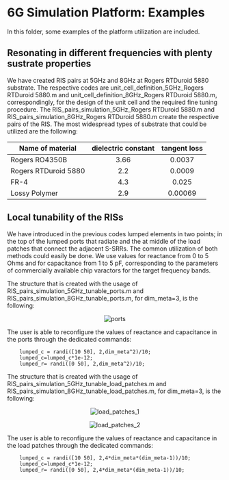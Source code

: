 #  6G Simulation Platform: Examples
In this folder, some examples of the platform utilization are included. 

## Resonating in different frequencies with plenty sustrate properties 

We have created RIS pairs at 5GHz and 8GHz at Rogers RTDuroid 5880 substrate. The respective codes are unit_cell_definition_5GHz_Rogers RTDuroid 5880.m and unit_cell_definition_8GHz_Rogers RTDuroid 5880.m, correspondingly, for the design of the unit cell and the required fine tuning procedure. The RIS_pairs_simulation_5GHz_Rogers RTDuroid 5880.m and RIS_pairs_simulation_8GHz_Rogers RTDuroid 5880.m create the respective pairs of the RIS.
The most widespread types of substrate that could be utilized are the following:

 <div align="center">

| Name of material   |      dielectric constant   |  tangent loss
|----------|:-------------:|:-------------:
| Rogers RO4350B | 3.66  |   0.0037 |
| Rogers RTDuroid 5880 | 2.2 | 0.0009 |
| FR-4 | 4.3 | 0.025 |
| Lossy Polymer | 2.9  | 0.00069 |

</div>

## Local tunability of the RISs

We have introduced in the previous codes lumped elements in two points; in the top of the lumped ports that radiate and the at middle of the load patches that connect the adjacent S-SRRs. The common utilization of both methods could easily be done. 
We use values for reactance from 0 to 5 Ohms and for capacitance from 1 to 5 pF, corresponding to the parameters of commercially available chip varactors for the target frequency bands.

The structure that is created with the usage of RIS_pairs_simulation_5GHz_tunable_ports.m and RIS_pairs_simulation_8GHz_tunable_ports.m, for dim_meta=3, is the following:

 <div align="center">
   
   ![ports](https://user-images.githubusercontent.com/72256279/188427806-34c14a1f-e0ac-48d2-9406-f83145f870b3.PNG)


</div>  

The user is able to reconfigure the values of reactance and capacitance in the ports through the dedicated commands:


``` 
    lumped_c = randi([10 50], 2,dim_meta^2)/10;
    lumped_c=lumped_c*1e-12;
    lumped_r= randi([0 50], 2,dim_meta^2)/10;
   ```


The structure that is created with the usage of RIS_pairs_simulation_5GHz_tunable_load_patches.m and RIS_pairs_simulation_8GHz_tunable_load_patches.m, for dim_meta=3, is the following:

 <div align="center">
   
   ![load_patches_1](https://user-images.githubusercontent.com/72256279/188427829-596cb144-a1aa-4e15-9db9-1b01b2bdc251.PNG)


</div>  

 <div align="center">
   
![load_patches_2](https://user-images.githubusercontent.com/72256279/188427848-712c95f4-b468-44a7-b350-954804cf1219.PNG)

</div>  

The user is able to reconfigure the values of reactance and capacitance in the load patches through the dedicated commands:


``` 
    lumped_c = randi([10 50], 2,4*dim_meta*(dim_meta-1))/10;
    lumped_c=lumped_c*1e-12;
    lumped_r= randi([0 50], 2,4*dim_meta*(dim_meta-1))/10;
   ```


